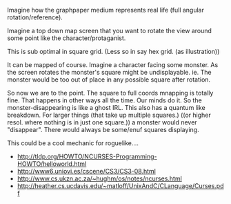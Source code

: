 Imagine how the graphpaper medium represents real life (full angular rotation/reference).

Imagine a top down map screen that you want to rotate the view around some point like
the character/protaganist.

This is sub optimal in square grid.
(Less so in say hex grid. (as illustration))

It can be mapped of course. Imagine a character facing some monster.
As the screen rotates the monster's square might be undisplayable.
ie. The monster would be too out of place in any possible square after rotation.

So now we are to the point.
The square to full coords mnapping is totally fine.
That happens in other ways all the time. 
Our minds do it.
So the monster-disappearing is like a ghost IRL.
This also has a quantum like breakdown.
For larger things (that take up multiple squares.) 
  ((or higher resol. where nothing is in just one square.))
 a monster would never "disappear".  There would always be some/enuf
squares displaying.

This could be a cool mechanic for roguelike....

- <http://tldp.org/HOWTO/NCURSES-Programming-HOWTO/helloworld.html>
- <http://www6.uniovi.es/cscene/CS3/CS3-08.html>
- <http://www.cs.ukzn.ac.za/~hughm/os/notes/ncurses.html>
- <http://heather.cs.ucdavis.edu/~matloff/UnixAndC/CLanguage/Curses.pdf>



